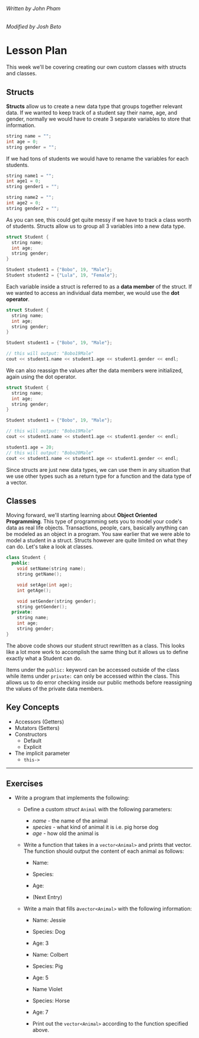 ###### Written by John Pham
###### Modified by Josh Beto

# Lesson Plan

This week we'll be covering creating our own custom classes with structs and classes.

## Structs

**Structs** allow us to create a new data type that groups together relevant data. If we wanted to keep track of a student say their name, age, and gender, normally we would have to create 3 separate variables to store that information.

```cpp
string name = "";
int age = 0;
string gender = "";
```

If we had tons of students we would have to rename the variables for each students.

```cpp
string name1 = "";
int age1 = 0;
string gender1 = "";

string name2 = "";
int age2 = 0;
string gender2 = "";
```

As you can see, this could get quite messy if we have to track a class worth of students. Structs allow us to group all 3 variables into a new data type.

```cpp
struct Student {
  string name;
  int age;
  string gender;
}

Student student1 = {"Bobo", 19, "Male"};
Student student2 = {"Lula", 19, "Female"};
```

Each variable inside a struct is referred to as a **data member** of the struct. If we wanted to access an individual data member, we would use the **dot operator**.

```cpp
struct Student {
  string name;
  int age;
  string gender;
}

Student student1 = {"Bobo", 19, "Male"};

// this will output: "Bobo19Male"
cout << student1.name << student1.age << student1.gender << endl;
```

We can also reassign the values after the data members were initialized, again using the dot operator.

```cpp
struct Student {
  string name;
  int age;
  string gender;
}

Student student1 = {"Bobo", 19, "Male"};

// this will output: "Bobo19Male"
cout << student1.name << student1.age << student1.gender << endl;

student1.age = 20;
// this will output: "Bobo20Male"
cout << student1.name << student1.age << student1.gender << endl;
```

Since structs are just new data types, we can use them in any situation that we use other types such as a return type for a function and the data type of a vector.

## Classes

Moving forward, we'll starting learning about **Object Oriented Programming**. This type of programming sets you to model your code's data as real life objects. Transactions, people, cars, basically anything can be modeled as an object in a program. You saw earlier that we were able to model a student in a struct. Structs however are quite limited on what they can do. Let's take a look at classes.

```cpp
class Student {
  public:
    void setName(string name);
    string getName();

    void setAge(int age);
    int getAge();

    void setGender(string gender);
    string getGender();
  private:
    string name;
    int age;
    string gender;
}
```

The above code shows our student struct rewritten as a class. This looks like a lot more work to accomplish the same thing but it allows us to define exactly what a Student can do.

Items under the `public:` keyword can be accessed outside of the class while items under `private:` can only be accessed within the class. This allows us to do error checking inside our public methods before reassigning the values of the private data members.

## Key Concepts

* Accessors (Getters)
* Mutators (Setters)
* Constructors
    * Default
    * Explicit
* The implicit parameter
    * `this->`

---

## Exercises
* Write a program that implements the following:
    * Define a custom *struct* `Animal` with the following parameters:
      * *name* - the name of the animal 
      * *species* - what kind of animal it is i.e. pig horse dog
      * *age* - how old the animal is

    * Write a function that takes in a `vector<Animal>` and prints that vector. The function should output the content of each animal as follows:
        * Name: <name>
        * Species: <species>
        * Age: <age>

        * (Next Entry)

    * Write a main that fills a`vector<Animal>` with the following information:
      * Name: Jessie
      * Species: Dog
      * Age: 3

      * Name: Colbert
      * Species: Pig
      * Age: 5

      * Name Violet
      * Species: Horse
      * Age: 7

      * Print out the `vector<Animal>` according to the function specified above.
